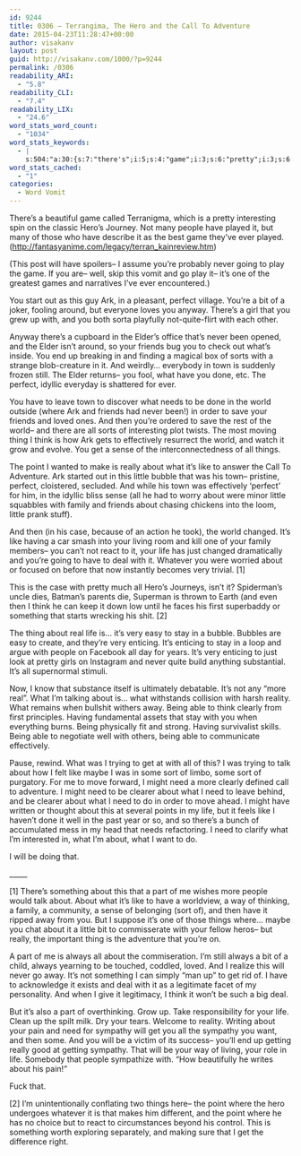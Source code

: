 ```yaml
---
id: 9244
title: 0306 – Terrangima, The Hero and the Call To Adventure
date: 2015-04-23T11:28:47+00:00
author: visakanv
layout: post
guid: http://visakanv.com/1000/?p=9244
permalink: /0306
readability_ARI:
  - "5.8"
readability_CLI:
  - "7.4"
readability_LIX:
  - "24.6"
word_stats_word_count:
  - "1034"
word_stats_keywords:
  - |
    s:504:"a:30:{s:7:"there's";i:5;s:4:"game";i:3;s:6:"pretty";i:3;s:6:"people";i:4;s:4:"well";i:3;s:7:"perfect";i:3;s:7:"friends";i:4;s:4:"town";i:4;s:5:"world";i:4;s:5:"thing";i:3;s:5:"think";i:4;s:11:"effectively";i:3;s:5:"sense";i:3;s:6:"things";i:3;s:5:"point";i:3;s:6:"really";i:3;s:4:"like";i:5;s:9:"adventure";i:3;s:6:"little";i:4;s:6:"family";i:3;s:4:"life";i:5;s:4:"deal";i:3;s:4:"stay";i:3;s:8:"enticing";i:3;s:4:"away";i:3;s:4:"able";i:3;s:4:"sort";i:3;s:4:"need";i:6;s:4:"part";i:3;s:8:"sympathy";i:3;}";
word_stats_cached:
  - "1"
categories:
  - Word Vomit
---
```

There&#8217;s a beautiful game called Terranigma, which is a pretty interesting spin on the classic Hero&#8217;s Journey. Not many people have played it, but many of those who have describe it as the best game they&#8217;ve ever played. (<http://fantasyanime.com/legacy/terran_kainreview.htm>)

(This post will have spoilers– I assume you&#8217;re probably never going to play the game. If you are– well, skip this vomit and go play it– it&#8217;s one of the greatest games and narratives I&#8217;ve ever encountered.)

You start out as this guy Ark, in a pleasant, perfect village. You&#8217;re a bit of a joker, fooling around, but everyone loves you anyway. There&#8217;s a girl that you grew up with, and you both sorta playfully not-quite-flirt with each other.

Anyway there&#8217;s a cupboard in the Elder&#8217;s office that&#8217;s never been opened, and the Elder isn&#8217;t around, so your friends bug you to check out what&#8217;s inside. You end up breaking in and finding a magical box of sorts with a strange blob-creature in it. And weirdly&#8230; everybody in town is suddenly frozen still. The Elder returns– you fool, what have you done, etc. The perfect, idyllic everyday is shattered for ever.

You have to leave town to discover what needs to be done in the world outside (where Ark and friends had never been!) in order to save your friends and loved ones. And then you&#8217;re ordered to save the rest of the world– and there are all sorts of interesting plot twists. The most moving thing I think is how Ark gets to effectively resurrect the world, and watch it grow and evolve. You get a sense of the interconnectedness of all things.

The point I wanted to make is really about what it&#8217;s like to answer the Call To Adventure. Ark started out in this little bubble that was his town– pristine, perfect, cloistered, secluded. And while his town was effectively &#8216;perfect&#8217; for him, in the idyllic bliss sense (all he had to worry about were minor little squabbles with family and friends about chasing chickens into the loom, little prank stuff).

And then (in his case, because of an action he took), the world changed. It&#8217;s like having a car smash into your living room and kill one of your family members– you can&#8217;t not react to it, your life has just changed dramatically and you&#8217;re going to have to deal with it. Whatever you were worried about or focused on before that now instantly becomes very trivial. [1]

This is the case with pretty much all Hero&#8217;s Journeys, isn&#8217;t it? Spiderman&#8217;s uncle dies, Batman&#8217;s parents die, Superman is thrown to Earth (and even then I think he can keep it down low until he faces his first superbaddy or something that starts wrecking his shit. [2]

The thing about real life is&#8230; it&#8217;s very easy to stay in a bubble. Bubbles are easy to create, and they&#8217;re very enticing. It&#8217;s enticing to stay in a loop and argue with people on Facebook all day for years. It&#8217;s very enticing to just look at pretty girls on Instagram and never quite build anything substantial. It&#8217;s all supernormal stimuli.

Now, I know that substance itself is ultimately debatable. It&#8217;s not any &#8220;more real&#8221;. What I&#8217;m talking about is&#8230; what withstands collision with harsh reality. What remains when bullshit withers away. Being able to think clearly from first principles. Having fundamental assets that stay with you when everything burns. Being physically fit and strong. Having survivalist skills. Being able to negotiate well with others, being able to communicate effectively.

Pause, rewind. What was I trying to get at with all of this? I was trying to talk about how I felt like maybe I was in some sort of limbo, some sort of purgatory. For me to move forward, I might need a more clearly defined call to adventure. I might need to be clearer about what I need to leave behind, and be clearer about what I need to do in order to move ahead. I might have written or thought about this at several points in my life, but it feels like I haven&#8217;t done it well in the past year or so, and so there&#8217;s a bunch of accumulated mess in my head that needs refactoring. I need to clarify what I&#8217;m interested in, what I&#8217;m about, what I want to do.

I will be doing that.
  
\_____

[1] There&#8217;s something about this that a part of me wishes more people would talk about. About what it&#8217;s like to have a worldview, a way of thinking, a family, a community, a sense of belonging (sort of), and then have it ripped away from you. But I suppose it&#8217;s one of those things where&#8230; maybe you chat about it a little bit to commisserate with your fellow heros– but really, the important thing is the adventure that you&#8217;re on.

A part of me is always all about the commiseration. I&#8217;m still always a bit of a child, always yearning to be touched, coddled, loved. And I realize this will never go away. It&#8217;s not something I can simply &#8220;man up&#8221; to get rid of. I have to acknowledge it exists and deal with it as a legitimate facet of my personality. And when I give it legitimacy, I think it won&#8217;t be such a big deal.

But it&#8217;s also a part of overthinking. Grow up. Take responsibility for your life. Clean up the spilt milk. Dry your tears. Welcome to reality. Writing about your pain and need for sympathy will get you all the sympathy you want, and then some. And you will be a victim of its success– you&#8217;ll end up getting really good at getting sympathy. That will be your way of living, your role in life. Somebody that people sympathize with. &#8220;How beautifully he writes about his pain!&#8221;

Fuck that.

[2] I&#8217;m unintentionally conflating two things here– the point where the hero undergoes whatever it is that makes him different, and the point where he has no choice but to react to circumstances beyond his control. This is something worth exploring separately, and making sure that I get the difference right.